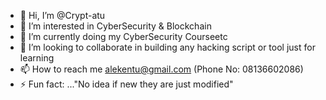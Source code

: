 - 👋 Hi, I’m @Crypt-atu
- 👀 I’m interested in CyberSecurity & Blockchain
- 🌱 I’m currently doing my CyberSecurity Courseetc
- 💞️ I’m looking to collaborate in building any hacking script or tool just for learning
- 📫 How to reach me alekentu@gmail.com (Phone No: 08136602086)
- ⚡ Fun fact: ..."No idea if new they are just modified"

<!---
skywalker-atu/skywalker-atu is a ✨ special ✨ repository because its `README.md` (this file) appears on your GitHub profile.
You can click the Preview link to take a look at your changes.
--->
